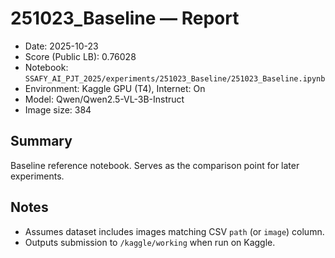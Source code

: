  # 251023_Baseline — Report
 
 - Date: 2025-10-23
 - Score (Public LB): 0.76028
 - Notebook: `SSAFY_AI_PJT_2025/experiments/251023_Baseline/251023_Baseline.ipynb`
 - Environment: Kaggle GPU (T4), Internet: On
 - Model: Qwen/Qwen2.5-VL-3B-Instruct
 - Image size: 384
 
 ## Summary
 Baseline reference notebook. Serves as the comparison point for later experiments.
 
 ## Notes
 - Assumes dataset includes images matching CSV `path` (or `image`) column.
 - Outputs submission to `/kaggle/working` when run on Kaggle.
 
